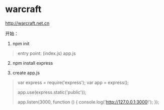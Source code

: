 # warcraft
http://warcraft.net.cn

开始：
1. npm init
>	entry point: (index.js) app.js

2. npm install express

3. create app.js
>	var express = require('express');
>	var app = express();
>	
>	app.use(express.static('public'));
>	
>	app.listen(3000, function () {
>	  console.log('http://127.0.0.1:3000!');
>	});
